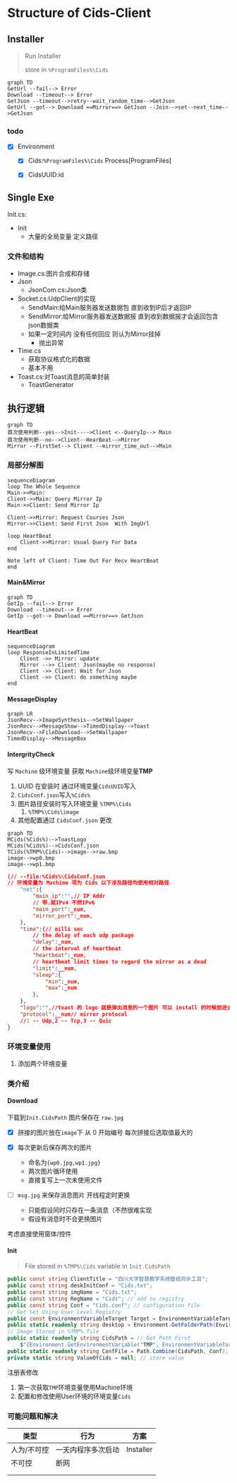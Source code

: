 # Structure of Cids-Client

## Installer



>   Run Installer
>
>   store in `%ProgramFiles%\Cids`

```mermaid
graph TD
GetUrl --fail--> Error
Download --timeout--> Error
GetJson --timeout-->retry--wait_random_time-->GetJson
GetUrl --got--> Download ==Mirror==> GetJson --Join-->set--next_time-->GetJson
```



### todo

-   [x] Environment
    -   [x] Cids:`%ProgramFiles%\Cids` Process[ProgramFiles]
    -   [x] CidsUUID:id





## Single Exe

Init.cs:

-   Init
    -   大量的全局变量 定义路径

### 文件和结构

-   Image.cs:图片合成和存储
-   Json
    -   JsonCom.cs:Json类
-   Socket.cs:UdpClient的实现
    -   SendMain:给Main服务器发送数据包 直到收到IP后才返回IP
    -   SendMirror:给Mirror服务器发送数据报 直到收到数据报才会返回包含json数据类
    -   如果一定时间内 没有任何回应 则认为Mirror挂掉
        -   抛出异常
-   Time.cs
    -   获取协议格式化的数据
    -   基本不用
-   Toast.cs:对Toast消息的简单封装
    -   ToastGenerator



## 执行逻辑

```mermaid
graph TD
首次使用判断--yes-->Init---->Client <--QueryIp--> Main
首次使用判断--no-->Client--HearBeat-->Mirror
Mirror --FirstSet--> Client --mirror_time_out-->Main
```

### 局部分解图

```mermaid
sequenceDiagram
loop The Whole Sequence
Main->>Main: 
Client->>Main: Query Mirror Ip
Main->>Client: Send Mirror Ip

Client->>Mirror: Request Courses Json
Mirror->>Client: Send First Json  With ImgUrl

loop HeartBeat
    Client->>Mirror: Usual Query For Data
end

Note left of Client: Time Out For Recv HeartBeat
end
```



#### Main&Mirror

```mermaid
graph TD
GetIp --fail--> Error
Download --timeout--> Error
GetIp --got--> Download ==Mirror==> GetJson
```

#### HeartBeat

```mermaid
sequenceDiagram
loop ResponseInLimitedTime
	Client ->> Mirror: update
	Mirror -->> Client: Json(maybe no response)
	Client ->> Client: Wait for Json
	Client ->> Client: do something maybe
end
```

#### MessageDisplay

```mermaid
graph LR
JsonRecv-->ImageSynthesis-->SetWallpaper
JsonRecv-->MessageShow-->TimedDisplay-->Toast
JsonRecv-->FileDownload-->SetWallpaper
TimedDisplay-->MessageBox
```

#### IntergrityCheck

写 `Machine` 级环境变量 获取 `Machine`级环境变量**TMP**

1.  UUID 在安装时 通过环境变量`CidsUUID`写入
2.  `CidsConf.json`写入`%Cids%`
3.  图片路径安装时写入环境变量 `%TMP%\Cids`
    1.  `%TMP%\Cids\image`
4.  其他配置通过 `CidsConf.json` 更改

```mermaid
graph TD
MCids(%Cids%)-->ToastLogo
MCids(%Cids%)-->CidsConf.json
TCids(%TMP%\Cids)-->image-->raw.bmp
image-->wp0.bmp
image-->wp1.bmp
```



```json
{// --file:%Cids%\CidsConf.json
// 环境变量为 Machine 项为 Cids 以下涉及路径均使用相对路径
    "net":{
        "main_ip":"",// IP Addr
        // 带.就IPv4 不然IPv6
        "main_port":_num,
        "mirror_port":_num,
	},
    "time":{// milli sec
        // the delay of each udp package
        "delay":_num,
        // the interval of heartbeat
        "heartbeat":_num,
        // heartbeat limit times to regard the mirror as a dead
        "limit":__num,
        "sleep":{
            "min":_num,
            "max":_num
        },
    },
	"logo":"",//toast 的 logo 就是弹出消息的一个图片 可以 install 的时候放进去 似乎定为默认字段就好了
    "protocol":__num// mirror protocol
    //1 -- Udp,2 -- Tcp,3 -- Quic
}
```

### 环境变量使用

1.  添加两个环境变量

### 类介绍

#### Download

下载到`Init.CidsPath` 图片保存在 `raw.jpg`

-   [x] 拼接的图片放在`image`下 从 0 开始编号 每次拼接后选取值最大的

-   [x] 每次更新后保存两次的图片
    -   命名为`{wp0.jpg,wp1.jpg}`
    -   两次图片循环使用
    -   直接复写上一次未使用文件
    
-   [ ] `msg.jpg` 来保存消息图片 开线程定时更换
    -   只能假设同时只存在一条消息（不然很难实现
    -   假设有消息时不会更换图片



考虑直接使用窗体/控件

#### Init

>   File stored in `%TMP%\Cids` variable in `Init.CidsPath`

```c#
public const string ClientTitle = "四川大学智慧教学系统壁纸同步工具";
public const string deskInitConf = "Cids.txt";
public const string imgName = "Cids.txt";
public const string RegName = "Cids"; // add to registry
public const string Conf = "Cids.conf"; // configuration file
// Get Set Using User Level Registry
public const EnvironmentVariableTarget Target = EnvironmentVariableTarget.User;
public static readonly string desktop = Environment.GetFolderPath(Environment.SpecialFolder.Desktop);
// Image Stored in %TMP% file
public static readonly string CidsPath = // Get Path First
    $"{Environment.GetEnvironmentVariable("TMP", EnvironmentVariableTarget.Machine)?? "C:\\Windows\\Temp"}\\Cids";
public static readonly string ConfFile = Path.Combine(CidsPath, Conf); // where to get uuid
private static string ValueOfCids = null; // store value
```

注册表修改

1.  第一次获取`TMP`环境变量使用Machine环境
2.  配置和修改使用User环境的环境变量`Cids`

### 可能问题和解决

| 类型        | 行为               | 方案      |
| ----------- | ------------------ | --------- |
| 人为/不可控 | 一天内程序多次启动 | Installer |
| 不可控      | 断网               |           |
|             |                    |           |
|             |                    |           |


